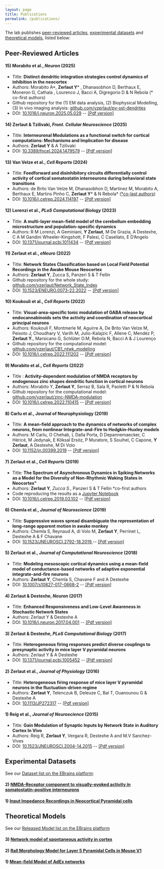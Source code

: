 ```yaml
---
layout: page
title: Publications
permalink: /publications/
---
```


The lab publishes [peer-reviewed articles](./publications.md/#papers), [experimental datasets](./publications.md/#datasets) and [theoretical models](./publications.md/#models), listed below:

<!--[preprints](./publications.md/#preprints),-->
<!-- ## <a name="preprints"></a> _Preprints_-->

## <a name="papers"></a> Peer-Reviewed Articles

#### <a name="15"></a> 15) Morabito et al., *Neuron* (2025) 

- Title: __Distinct dendritic integration strategies control dynamics of inhibition in the neocortex__
- Authors: Morabito A\*, **Zerlaut Y**\* , Dhanasobhon D, Berthaux E, Moneron G, Cathala , Lourenco J, Bacci A, Digregorio D & N Rebola      (* co-first authors)
- Github repository for the (1) EM data analysis, (2) Biophysical Modelling, (3) In vivo imaging analysis: [github.com/yzerlaut/pv-sst-dendrites](https://github.com/yzerlaut/pv-sst-dendrites)
- DOI: [10.1016/j.neuron.2025.05.029](https://doi.org/10.1016/j.neuron.2025.05.029) -- [[Pdf version]](https://www.sciencedirect.com/science/article/pii/S0896627325004295/pdfft?md5=be651025975a8645d689cc705f409fb4&pid=1-s2.0-S0896627325004295-main.pdf)

#### <a name="14"></a> 14) Zerlaut & Tzilivaki, *Front. Cellular Neuroscience* (2025)

- Title: __Interneuronal Modulations as a functional switch for cortical computations: Mechanisms and Implication for disease__
- Authors: __Zerlaut Y__ & A Tzilivaki
- DOI: [10.3389/fncel.2024.1479579](https://doi.org/10.3389/fncel.2024.1479579) -- [[Pdf version]](https://www.cell.com/action/showPdf?pii=S2211-1247%2824%2900525-4)

#### <a name="13"></a> 13) Van Velze et al., *Cell Reports* (2024)

- Title: __Feedforward and disinhibitory circuits differentially control activity of cortical somatostatin interneurons during behavioral state transitions__
- Authors: de Brito Van Velze M, Dhanasobhon D, Martinez M, Morabito A, Berthaux E, Martins Pinho C, __Zerlaut Y__* & N Rebola*    (<ins>\*co-last authors</ins>)
- DOI: [10.1016/j.celrep.2024.114197](https://doi.org/10.1016/j.celrep.2024.114197) -- [[Pdf version]](https://www.cell.com/action/showPdf?pii=S2211-1247%2824%2900525-4)
 
#### <a name="12"></a> 12) Lorenzi et al., *PLoS Computational Biology* (2023)

- Title: __A multi-layer mean-field model of the cerebellum embedding microstructure and population-specific dynamics__
- Authors: R M Lorenzi, A Geminiani, __Y Zerlaut__, M De Grazia, A Destexhe, C A M Gandini Wheeler-Kingshott, F Palesi, C Casellato, E D’Angelo
- DOI: [10.1371/journal.pcbi.1011434](https://doi.org/10.1371/journal.pcbi.1011434) -- [[Pdf version]](https://journals.plos.org/ploscompbiol/article/file?id=10.1371/journal.pcbi.1011434&type=printable)

#### <a name="11"></a> 11) Zerlaut et al., *eNeuro* (2022)

- Title: __Network States Classification based on Local Field Potential Recordings in the Awake Mouse Neocortex__
- Authors: __Zerlaut Y__, Zucca S, Panzeri S & T Fellin 
- Github repository for the whole study: [github.com/yzerlaut/Network_State_Index](https://github.com/yzerlaut/Network_State_Index)
- DOI: [10.1523/ENEURO.0073-22.2022](https://doi.org/10.1523/ENEURO.0073-22.2022) -- [[Pdf version]](https://www.eneuro.org/content/eneuro/9/4/ENEURO.0073-22.2022.full.pdf)

#### <a name="10"></a> 10) Koukouli et al., *Cell Reports* (2022)

- Title: __Visual-area-specific tonic modulation of GABA release by endocannabinoids sets the activity and coordination of neocortical principal neurons__
- Authors: Koukouli F, Montmerle M, Aguirre A, De Brito Van Velze M, Peixoto J, Choudhary V, Varilh M, Julio-Kalajzic F, Allene C, Mendéz P, __Zerlaut Y.__, Marsicano G, Schlüter O.M, Rebola N, Bacci A & J Lourenço
- Github repository for the computational model: [github.com/yzerlaut/CB1_ntwk_modeling](https://github.com/yzerlaut/CB1_ntwk_modeling)
- DOI: [10.1016/j.celrep.2022.111202](https://doi.org/10.1016/j.celrep.2022.111202)  -- [[Pdf version]](https://hal.sorbonne-universite.fr/hal-03777453/document)

#### <a name="9"></a> 9) Morabito et al., *Cell Reports* (2022)

- Title : __Activity-dependent modulation of NMDA receptors by endogenous zinc shapes dendritic function in cortical neurons__
- Authors: Morabito Y, __Zerlaut Y__, Serraz B, Sala R, Paoletti P & N Rebola
- Github repository for the computational model: [github.com/yzerlaut/zinc-NMDA-modulation](https://github.com/yzerlaut/zinc-NMDA-modulation)
- DOI: [10.1016/j.celrep.2022.110415](https://doi.org/10.1016/j.celrep.2022.110415) -- [[Pdf version]](https://www.cell.com/action/showPdf?pii=S2211-1247%2822%2900139-5)

#### <a name="8"></a> 8) Carlu et al., Journal of Neurophysiology (2019)

- Title: __A mean-field approach to the dynamics of networks of complex neurons, from nonlinear Integrate-and-Fire to Hodgkin–Huxley models__
- Authors: M Carlu, O Chehab, L Dalla Porta, D Depannemaecker, C Héricé, M Jedynak, E Köksal Ersöz, P Muratore, S Souihel, C Capone, __Y Zerlaut__, A Destexhe, M Di Volo
- DOI: [10.1152/jn.00399.2019](https://doi.org/10.1152/jn.00399.2019) -- [[Pdf version]](https://journals.physiology.org/doi/epdf/10.1152/jn.00399.2019)

#### <a name="7"></a> 7) Zerlaut et al., *Cell Reports* (2019)

- Title: __The Spectrum of Asynchronous Dynamics in Spiking Networks as a Model for the Diversity of Non-Rhythmic Waking States in Neocortex"__
- Authors: __Zerlaut Y__*, Zucca S.*, Panzeri S & T Fellin     \*co-first authors
- Code reproducing the results as a  [Jupyter Notebook](https://github.com/yzerlaut/notebook_papers/blob/master/The_Spectrum_of_Asynch_Dynamics_2018.ipynb)
- DOI: [10.1016/j.celrep.2019.03.102](https://doi.org/10.1016/j.celrep.2019.03.102) -- [[Pdf version]](https://www.cell.com/action/showPdf?pii=S2211-1247%2819%2930449-8)

#### <a name="6"></a> 6) Chemla et al., *Journal of Neuroscience* (2019)

- Title: __Suppressive waves spread disambiguate the representation of long-range apparent motion in awake monkey__
- Authors: Chemla S, Reynaud A, di Volo M, __Zerlaut Y__, Perrinet L, Destexhe A & F Chavane
- DOI: [10.1523/JNEUROSCI.2792-18.2019 ](https://doi.org/10.1523/JNEUROSCI.2792-18.2019) -- [[Pdf version]](https://www.jneurosci.org/content/jneuro/39/22/4282.full.pdf)

#### <a name="5"></a> 5) Zerlaut et al., *Journal of Computational Neuroscience* (2018) 

- Title: __Modeling mesoscopic cortical dynamics using a mean-field model of conductance-based networks of adaptive exponential integrate-and-fire neurons__ 
- Authors: __Zerlaut Y__, Chemla S, Chavane F and A Destexhe 
- DOI: [10.1007/s10827-017-0668-2](https://doi.org/10.1007/s10827-017-0668-2) -- [[Pdf version]](https://drive.google.com/file/d/1V3r2XS9gTY_NPh2wTd2t2qaOyNN5WJUv/view?usp=share_link)

#### <a name="4"></a> 4) Zerlaut & Destexhe, *Neuron* (2017) 

- Title: __Enhanced Responsiveness and Low-Level Awareness in Stochastic Network States__
- Authors: Zerlaut Y & Destexhe A 
- DOI: [10.1016/j.neuron.2017.04.001](https://doi.org/10.1016/j.neuron.2017.04.001) -- [[Pdf version]](https://drive.google.com/file/d/1MebSSG-ec1b8Tl5dy28MNlHemhisDlcJ/view?usp=share_link)

#### <a name="3"></a> 3) Zerlaut & Destexhe, *PLoS Computational Biology* (2017)

- Title: __Heterogeneous firing responses predict diverse couplings to presynaptic activity in mice layer V pyramidal neurons__
- Authors: Zerlaut Y & A Destexhe 
- DOI: [10.1371/journal.pcbi.1005452](https://doi.org/10.1371/journal.pcbi.1005452) -- [[Pdf version]](https://drive.google.com/file/d/1QPJjQPCGQckMT9ofZgRzoVuwB2YR7XAy/view?usp=share_link)

#### <a name="2"></a> 2) Zerlaut et al., *Journal of Physiology* (2016)

- Title: __Heterogeneous firing response of mice layer V pyramidal neurons in the fluctuation-driven regime__
- Authors: __Zerlaut Y__, Telenczuk B, Deleuze C, Bal T, Ouanounou G & Destexhe A 
- DOI: [10.1113/JP272317](https://doi.org/10.1113/JP272317) --  [[Pdf version]](https://physoc.onlinelibrary.wiley.com/doi/epdf/10.1113/JP272317)

#### <a name="1"></a> 1) Reig et al., *Journal of Neuroscience* (2015)

- Title: __Gain Modulation of Synaptic Inputs by Network State in Auditory Cortex In Vivo__
- Authors: Reig R, __Zerlaut Y__, Vergara R, Destexhe A and M.V Sanchez-Vives  
- DOI: [10.1523/JNEUROSCI.2004-14.2015](https://doi.org/10.1523/JNEUROSCI.2004-14.2015) -- [[Pdf version]](https://www.jneurosci.org/content/jneuro/35/6/2689.full.pdf)

## <a name="datasets"></a> Experimental Datasets

See our [Dataset list on the EBrains platform](https://search.kg.ebrains.eu/?category=Dataset&q=Zerlaut%20Y):

#### 2) [NMDA-Receptor component to visually-evoked activity in somatostatin-positive interneurons](https://search.kg.ebrains.eu/?category=Dataset&q=Zerlaut%20Y#b8857578-7cd0-44a9-8790-95655801ffe3)

#### 1) [Input Impedance Recordings in Neocortical Pyramidal cells](https://search.kg.ebrains.eu/?category=Dataset&q=Zerlaut%20Y#5a95ceb4-e303-42e3-9558-83b9ccb45976)

## <a name="models"></a> Theoretical Models

See our [Released Model list on the EBrains platform](https://search.kg.ebrains.eu/?category=Model&q=Zerlaut%20Y)

#### 3) [Network model of spontaneous activity in cortex](https://search.kg.ebrains.eu/?category=Model&q=Zerlaut%20Y#cd7f3ec5-3241-45e5-a658-a61b56dc5bc9)

#### 2) [Rall Morphology Model for Layer 5 Pyramidal Cells in Mouse V1](https://search.kg.ebrains.eu/?category=Model&q=Zerlaut%20Y#a8b0d44a-267d-4cd5-b205-eee5c052603f)

#### 1) [Mean-field Model of AdEx networks](https://search.kg.ebrains.eu/?category=Model&q=Zerlaut%20Y#bc3b915f-1ef4-43bc-890b-8b5098d080da)
